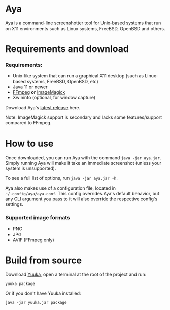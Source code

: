 # Aya
Aya is a command-line screenshotter tool for Unix-based systems that run on X11 environments such as Linux systems, FreeBSD, OpenBSD and others.

# Requirements and download

### Requirements:

- Unix-like system that can run a graphical X11 desktop (such as Linux-based systems, FreeBSD, OpenBSD, etc)
- Java 11 or newer
- [FFmpeg](https://ffmpeg.org/) **or** [ImageMagick](https://imagemagick.org/)
- Xwininfo (optional, for window capture) 

Download Aya's [latest release](https://github.com/spacebanana420/aya/releases) here.

Note: ImageMagick support is secondary and lacks some features/support compared to FFmpeg.

# How to use

Once downloaded, you can run Aya with the command `java -jar aya.jar`. Simply running Aya will make it take an immediate screenshot (unless your system is unsupported).

To see a full list of options, run `java -jar aya.jar -h`.

Aya also makes use of a configuration file, located in `~/.config/aya/aya.conf`. This config overrides Aya's default behavior, but any CLI argument you pass to it will also override the respective config's settings.

### Supported image formats
* PNG
* JPG
* AVIF (FFmpeg only)

# Build from source

Download [Yuuka](https://github.com/spacebanana420/yuuka), open a terminal at the root of the project and run:
```
yuuka package
```
Or if you don't have Yuuka installed:
```
java -jar yuuka.jar package
```
